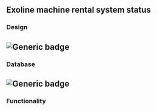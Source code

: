 ## Exoline machine rental system status

### Design
![Generic badge](https://img.shields.io/badge/PLANNING-DONE-<COLOR>.svg)
----

### Database
![Generic badge](https://img.shields.io/badge/PLANNING-70-<COLOR>.svg)
----

### Functionality
